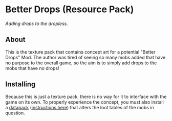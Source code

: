 ﻿# Better Drops \(Resource Pack\)

*Adding drops to the dropless.*


## About

This is the texture pack that contains concept art for a potential "Better Drops" Mod. The author was tired of seeing so many mobs added that have no purpose to the overall game, so the aim is to simply add drops to the mobs that have no drops!

## Installing

Because this is just a texture pack, there is no way for it to interface with the game on its own. To properly experience the concept, you must also install a [datapack]() ([instructions here](https://minecraft.wiki/w/Tutorial:Installing_a_data_pack)) that alters the loot tables of the mobs in question.
